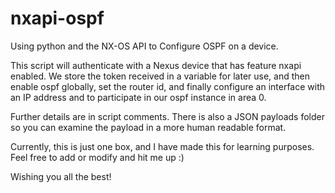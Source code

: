 # nxapi-ospf
Using python and the NX-OS API to Configure OSPF on a device.

This script will authenticate with a Nexus device that has feature nxapi enabled. We store the token received in a variable for later use, and then enable ospf globally, set the router id, and finally configure an interface with an IP address and to participate in our ospf instance in area 0.

Further details are in script comments. There is also a JSON payloads folder so you can examine the payload in a more human readable format. 

Currently, this is just one box, and I have made this for learning purposes. Feel free to add or modify and hit me up :) 

Wishing you all the best! 

